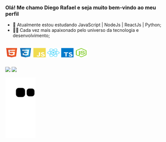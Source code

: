 ### Olá! Me chamo Diego Rafael e seja muito bem-vindo ao meu perfil

- 🌱 Atualmente estou estudando JavaScript | NodeJs | ReactJs | Python;
- 👨‍💻 Cada vez mais apaixonado pelo universo da tecnologia e desenvolvimento; 

<!-- <div>
  <a href="https://github.com/DiegoRafaelCF"></a>
  <img height="180em" src="https://diego-rafael-cf-27bv.vercel.app/api?username=DiegoRafaelCF&show_icons=true&theme=dark&include_all_commits=true&count_private=true"">
  <img height="180em" src="https://diego-rafael-cf-27bv.vercel.app/api/top-langs/?username=DiegoRafaelCF&layout=compact&langs_count=7&theme=dark">
</div> -->
                                                                                                                                                
<div style="display: inline_block"><br>
  <img align="center" alt="Diego-HTML" height="30" width="40" src="https://raw.githubusercontent.com/devicons/devicon/master/icons/html5/html5-original.svg">
  <img align="center" alt="Diego-CSS" height="30" width="40" src="https://raw.githubusercontent.com/devicons/devicon/master/icons/css3/css3-original.svg">
  <img align="center" alt="Diego-Js" height="30" width="40" src="https://raw.githubusercontent.com/devicons/devicon/master/icons/javascript/javascript-plain.svg">
  <img align="center" alt="Diego-React" height="30" width="40" src="https://raw.githubusercontent.com/devicons/devicon/master/icons/react/react-original.svg">
  <img align="center" alt="Diego-Ts" height="30" width="40" src="https://raw.githubusercontent.com/devicons/devicon/master/icons/typescript/typescript-plain.svg">
  <img align="center" alt="Diego-NodeJs" height="30" width="40" src="https://raw.githubusercontent.com/devicons/devicon/master/icons/nodejs/nodejs-original.svg" />
</div>

##

<div>  
  <a href = "mailto:drafael8000@gmail.com" target="_blank"><img src="https://img.shields.io/badge/-Gmail-%23333?style=for-the-badge&logo=gmail&logoColor=white"></a>
  <a href="https://www.linkedin.com/in/diegorafaelcf/" target="_blank"><img src="https://img.shields.io/badge/-LinkedIn-%230077B5?style=for-the-badge&logo=linkedin&logoColor=white"></a>
  
  ![Snake animation](https://github.com/DiegoRafaelCF/DiegoRafaelCF/blob/output/github-contribution-grid-snake.svg)
</div>
